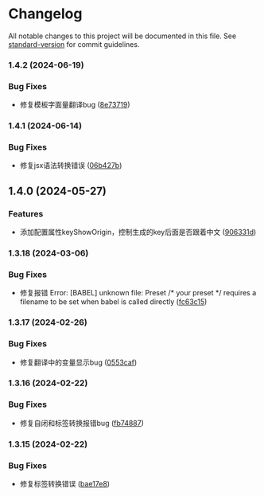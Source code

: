 # Changelog

All notable changes to this project will be documented in this file. See [standard-version](https://github.com/conventional-changelog/standard-version) for commit guidelines.

### 1.4.2 (2024-06-19)


### Bug Fixes

* 修复模板字面量翻译bug ([8e73719](https://github.com/tenadolanter/i18n-cli/commit/8e73719d9b5e07bb8a30200f3e6314a391c9d3b7))

### 1.4.1 (2024-06-14)


### Bug Fixes

* 修复jsx语法转换错误 ([06b427b](https://github.com/tenadolanter/i18n-cli/commit/06b427bec80f5238ead3e899bcce1184c798683b))

## 1.4.0 (2024-05-27)


### Features

* 添加配置属性keyShowOrigin，控制生成的key后面是否跟着中文 ([906331d](https://github.com/tenadolanter/i18n-cli/commit/906331d3da0f1411f06dbf4a7679fe14a1c5ecb1))

### 1.3.18 (2024-03-06)


### Bug Fixes

* 修复报错 Error: [BABEL] unknown file: Preset /* your preset */ requires a filename to be set when babel is called directly ([fc63c15](https://github.com/tenadolanter/i18n-cli/commit/fc63c159c96927f8e9ca02a150237881c8b5ae07))

### 1.3.17 (2024-02-26)


### Bug Fixes

* 修复翻译中的变量显示bug ([0553caf](https://github.com/tenadolanter/i18n-cli/commit/0553caf0f69d3370aee102e59c01a762f5615c30))

### 1.3.16 (2024-02-22)


### Bug Fixes

* 修复自闭和标签转换报错bug ([fb74887](https://github.com/tenadolanter/i18n-cli/commit/fb74887457ca3bb7a959889fa3df0b0e274a20b5))

### 1.3.15 (2024-02-22)


### Bug Fixes

* 修复标签转换错误 ([bae17e8](https://github.com/tenadolanter/i18n-cli/commit/bae17e8b3e5c333dc8dd920f8067ee9dc8069c59))

